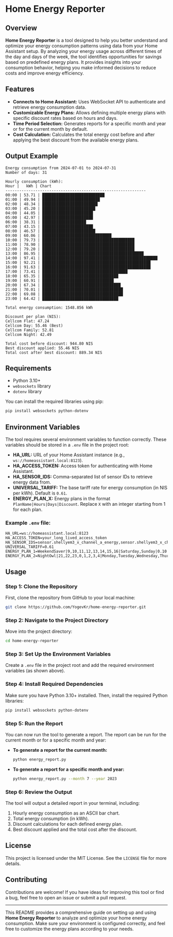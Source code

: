 # Home Energy Reporter

## Overview

**Home Energy Reporter** is a tool designed to help you better understand and optimize your energy consumption patterns using data from your Home Assistant setup. By analyzing your energy usage across different times of the day and days of the week, the tool identifies opportunities for savings based on predefined energy plans. It provides insights into your consumption behavior, helping you make informed decisions to reduce costs and improve energy efficiency.

## Features

- **Connects to Home Assistant:** Uses WebSocket API to authenticate and retrieve energy consumption data.
- **Customizable Energy Plans:** Allows defining multiple energy plans with specific discount rates based on hours and days.
- **Time Period Selection:** Generates reports for a specific month and year or for the current month by default.
- **Cost Calculation:** Calculates the total energy cost before and after applying the best discount from the available energy plans.


## Output Example

```
Energy consumption from 2024-07-01 to 2024-07-31
Number of days: 31

Hourly consumption (kWh):
Hour |   kWh | Chart
-------------------------------------------------------------
00:00 | 53.71 | ███████████████████████████
01:00 | 49.94 | █████████████████████████
02:00 | 48.34 | ████████████████████████
03:00 | 45.20 | ███████████████████████
04:00 | 44.05 | ██████████████████████
05:00 | 42.97 | ██████████████████████
06:00 | 38.31 | ███████████████████
07:00 | 43.15 | ██████████████████████
08:00 | 46.57 | ███████████████████████
09:00 | 60.06 | ██████████████████████████████
10:00 | 79.73 | ████████████████████████████████████████
11:00 | 78.90 | ████████████████████████████████████████
12:00 | 79.20 | ████████████████████████████████████████
13:00 | 86.95 | ████████████████████████████████████████████
14:00 | 97.41 | ██████████████████████████████████████████████████
15:00 | 92.21 | ███████████████████████████████████████████████
16:00 | 91.63 | ███████████████████████████████████████████████
17:00 | 73.41 | █████████████████████████████████████
18:00 | 65.35 | █████████████████████████████████
19:00 | 60.91 | ███████████████████████████████
20:00 | 67.34 | ██████████████████████████████████
21:00 | 70.01 | ███████████████████████████████████
22:00 | 69.08 | ███████████████████████████████████
23:00 | 64.42 | █████████████████████████████████

Total energy consumption: 1548.856 kWh

Discount per plan (NIS):
Cellcom Flat: 47.24
Cellcom Day: 55.46 (Best)
Cellcom Family: 52.81
Cellcom Night: 42.49

Total cost before discount: 944.80 NIS
Best discount applied: 55.46 NIS
Total cost after best discount: 889.34 NIS
```

## Requirements

- Python 3.10+
- `websockets` library
- `dotenv` library

You can install the required libraries using pip:

```bash
pip install websockets python-dotenv
```

## Environment Variables

The tool requires several environment variables to function correctly. These variables should be stored in a `.env` file in the project root:

- **HA_URL:** URL of your Home Assistant instance (e.g., `ws://homeassistant.local:8123`).
- **HA_ACCESS_TOKEN:** Access token for authenticating with Home Assistant.
- **HA_SENSOR_IDS:** Comma-separated list of sensor IDs to retrieve energy data from.
- **UNIVERSAL_TARIFF:** The base tariff rate for energy consumption (in NIS per kWh). Default is `0.61`.
- **ENERGY_PLAN_X:** Energy plans in the format `PlanName|Hours|Days|Discount`. Replace `X` with an integer starting from 1 for each plan.

### Example `.env` file:

```env
HA_URL=ws://homeassistant.local:8123
HA_ACCESS_TOKEN=your_long_lived_access_token
HA_SENSOR_IDS=sensor.shellyem3_x_channel_a_energy,sensor.shellyem3_x_channel_b_energy,sensor.shellyem3_x_channel_c_energy
UNIVERSAL_TARIFF=0.61
ENERGY_PLAN_1=WeekendSaver|9,10,11,12,13,14,15,16|Saturday,Sunday|0.10
ENERGY_PLAN_2=NightOwl|21,22,23,0,1,2,3,4|Monday,Tuesday,Wednesday,Thursday,Friday|0.20
```

## Usage

### Step 1: Clone the Repository

First, clone the repository from GitHub to your local machine:

```bash
git clone https://github.com/YogevKr/home-energy-reporter.git
```

### Step 2: Navigate to the Project Directory

Move into the project directory:

```bash
cd home-energy-reporter
```

### Step 3: Set Up the Environment Variables

Create a `.env` file in the project root and add the required environment variables (as shown above).

### Step 4: Install Required Dependencies

Make sure you have Python 3.10+ installed. Then, install the required Python libraries:

```bash
pip install websockets python-dotenv
```

### Step 5: Run the Report

You can now run the tool to generate a report. The report can be run for the current month or for a specific month and year:

- **To generate a report for the current month:**

  ```bash
  python energy_report.py
  ```

- **To generate a report for a specific month and year:**

  ```bash
  python energy_report.py --month 7 --year 2023
  ```

### Step 6: Review the Output

The tool will output a detailed report in your terminal, including:

1. Hourly energy consumption as an ASCII bar chart.
2. Total energy consumption (in kWh).
3. Discount calculations for each defined energy plan.
4. Best discount applied and the total cost after the discount.


## License

This project is licensed under the MIT License. See the `LICENSE` file for more details.

## Contributing

Contributions are welcome! If you have ideas for improving this tool or find a bug, feel free to open an issue or submit a pull request.

---

This README provides a comprehensive guide on setting up and using **Home Energy Reporter** to analyze and optimize your home energy consumption. Make sure your environment is configured correctly, and feel free to customize the energy plans according to your needs.
